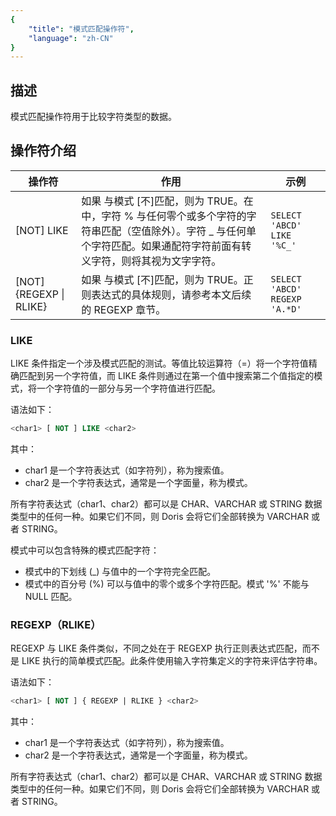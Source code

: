 ```yaml
---
{
    "title": "模式匹配操作符",
    "language": "zh-CN"
}
---
```


## 描述

模式匹配操作符用于比较字符类型的数据。

## 操作符介绍

| 操作符                                  | 作用                                                         | 示例                          |
| --------------------------------------- | ------------------------------------------------------------ | ----------------------------- |
| <char1> [NOT] LIKE <char2>              | 如果 <char1> 与模式 <char2> [不]匹配，则为 TRUE。在 <char2> 中，字符 % 与任何零个或多个字符的字符串匹配（空值除外）。字符 _ 与任何单个字符匹配。如果通配符字符前面有转义字符，则将其视为文字字符。 | `SELECT 'ABCD' LIKE '%C_'`    |
| <char1> [NOT] {REGEXP \| RLIKE} <char2> | 如果 <char1> 与模式 <char2> [不]匹配，则为 TRUE。正则表达式的具体规则，请参考本文后续的 REGEXP 章节。 | `SELECT 'ABCD' REGEXP 'A.*D'` |

### LIKE

LIKE 条件指定一个涉及模式匹配的测试。等值比较运算符（=）将一个字符值精确匹配到另一个字符值，而 LIKE 条件则通过在第一个值中搜索第二个值指定的模式，将一个字符值的一部分与另一个字符值进行匹配。

语法如下：

```sql
<char1> [ NOT ] LIKE <char2>
```

其中：

- char1 是一个字符表达式（如字符列），称为搜索值。
- char2 是一个字符表达式，通常是一个字面量，称为模式。

所有字符表达式（char1、char2）都可以是 CHAR、VARCHAR 或 STRING 数据类型中的任何一种。如果它们不同，则 Doris 会将它们全部转换为 VARCHAR 或者 STRING。

模式中可以包含特殊的模式匹配字符：

- 模式中的下划线 (_) 与值中的一个字符完全匹配。
- 模式中的百分号 (%) 可以与值中的零个或多个字符匹配。模式 '%' 不能与 NULL 匹配。

### REGEXP（RLIKE）

REGEXP 与 LIKE 条件类似，不同之处在于 REGEXP 执行正则表达式匹配，而不是 LIKE 执行的简单模式匹配。此条件使用输入字符集定义的字符来评估字符串。

语法如下：

```sql
<char1> [ NOT ] { REGEXP | RLIKE } <char2>
```

其中：

- char1 是一个字符表达式（如字符列），称为搜索值。
- char2 是一个字符表达式，通常是一个字面量，称为模式。

所有字符表达式（char1、char2）都可以是 CHAR、VARCHAR 或 STRING 数据类型中的任何一种。如果它们不同，则 Doris 会将它们全部转换为 VARCHAR 或者 STRING。